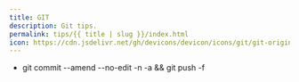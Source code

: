 ```yaml
---
title: GIT
description: Git tips.
permalink: tips/{{ title | slug }}/index.html
icon: https://cdn.jsdelivr.net/gh/devicons/devicon/icons/git/git-original.svg
---
```


- git commit --amend --no-edit -n -a && git push -f
